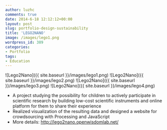 ```yaml
---
author: luzhc
comments: true
date: 2014-6-18 12:12:12+00:00
layout: post
slug: portfolio-design-sustainability
title: 'LEGO2NANO'
image: /images/lego1.png
wordpress_id: 389
categories:
- Portfolio
tags:
- Education
---
```


![Lego2Nano]({{ site.baseurl }}/images/lego1.png)
![Lego2Nano]({{ site.baseurl }}/images/lego2.png)
![Lego2Nano]({{ site.baseurl }}/images/lego3.png)
![Lego2Nano]({{ site.baseurl }}/images/lego4.png)

<ul>
<li>A project studying the possibility for children to actively participate in scientific research by building low-cost scientific instruments and online platform for them to share their experience</li>
<li>Realized visualization of the resulting data and designed a website for crowdsourcing with Processing and JavaScript</li>
<li>More details: <a title="LEGO2NANO" href="http://lego2nano.openwisdomlab.net/">http://lego2nano.openwisdomlab.net/</a></li>
</ul>
